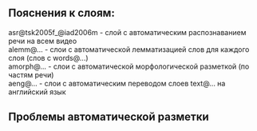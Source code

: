 ## Пояснения к слоям:
asr@tsk2005f_@iad2006m - слой с автоматическим распознаванием речи на всем видео  
alemm@... - слои с автоматической лемматизацией слов для каждого слоя (слов с words@...)  
amorph@... - слои с автоматической морфологической разметкой (по частям речи)  
aeng@... - слои с автоматическим переводом слоев text@... на английский язык  

## Проблемы автоматической разметки
